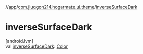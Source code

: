 //[app](../../index.md)/[com.jluqgon214.hogarmate.ui.theme](index.md)/[inverseSurfaceDark](inverse-surface-dark.md)

# inverseSurfaceDark

[androidJvm]\
val [inverseSurfaceDark](inverse-surface-dark.md): [Color](https://developer.android.com/reference/kotlin/androidx/compose/ui/graphics/Color.html)
